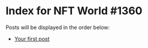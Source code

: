 # Index for NFT World #1360
Posts will be displayed in the order below:

- [Your first post](./001-first.md)


